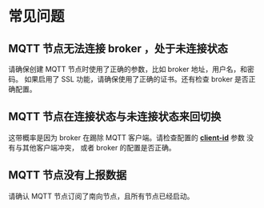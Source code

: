 # 常见问题

## MQTT 节点无法连接 broker ，处于未连接状态

请确保创建 MQTT 节点时使用了正确的参数，比如 broker 地址，用户名，和密码。
如果启用了 SSL 功能，请确保使用了正确的证书。还有检查 broker 是否正确配置。

## MQTT 节点在连接状态与未连接状态来回切换

这带概率是因为 broker 在踢除 MQTT 客户端。请检查配置的 [**client-id**] 参数
没有与其他客户端冲突， 或者 broker 的配置是否正确。

[**client-id**]: ./overview.md#parameters

## MQTT 节点没有上报数据

请确认 MQTT 节点订阅了南向节点，且所有节点已经启动。
